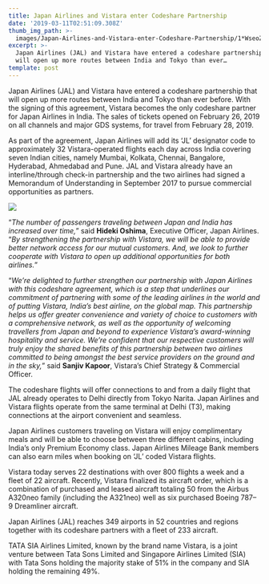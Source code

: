 ```yaml
---
title: Japan Airlines and Vistara enter Codeshare Partnership
date: '2019-03-11T02:51:09.308Z'
thumb_img_path: >-
  images/Japan-Airlines-and-Vistara-enter-Codeshare-Partnership/1*WseoZC3uglJL3-_WBmeWBw.jpeg
excerpt: >-
  Japan Airlines (JAL) and Vistara have entered a codeshare partnership that
  will open up more routes between India and Tokyo than ever…
template: post
---
```

Japan Airlines (JAL) and Vistara have entered a codeshare partnership that will open up more routes between India and Tokyo than ever before. With the signing of this agreement, Vistara becomes the only codeshare partner for Japan Airlines in India. The sales of tickets opened on February 26, 2019 on all channels and major GDS systems, for travel from February 28, 2019.

As part of the agreement, Japan Airlines will add its ‘JL’ designator code to approximately 32 Vistara-operated flights each day across India covering seven Indian cities, namely Mumbai, Kolkata, Chennai, Bangalore, Hyderabad, Ahmedabad and Pune. JAL and Vistara already have an interline/through check-in partnership and the two airlines had signed a Memorandum of Understanding in September 2017 to pursue commercial opportunities as partners.

![](/images/Japan-Airlines-and-Vistara-enter-Codeshare-Partnership/1*WseoZC3uglJL3-_WBmeWBw.jpeg)

“*The number of passengers traveling between Japan and India has increased over time,*” said **Hideki Oshima**, Executive Officer, Japan Airlines. “*By strengthening the partnership with Vistara, we will be able to provide better network access for our mutual customers. And, we look to further cooperate with Vistara to open up additional opportunities for both airlines.*”

“*We’re delighted to further strengthen our partnership with Japan Airlines with this codeshare agreement, which is a step that underlines our commitment of partnering with some of the leading airlines in the world and of putting Vistara, India’s best airline, on the global map. This partnership helps us offer greater convenience and variety of choice to customers with a comprehensive network, as well as the opportunity of welcoming travellers from Japan and beyond to experience Vistara’s award-winning hospitality and service. We’re confident that our respective customers will truly enjoy the shared benefits of this partnership between two airlines committed to being amongst the best service providers on the ground and in the sky,*” said **Sanjiv Kapoor**, Vistara’s Chief Strategy & Commercial Officer.

The codeshare flights will offer connections to and from a daily flight that JAL already operates to Delhi directly from Tokyo Narita. Japan Airlines and Vistara flights operate from the same terminal at Delhi (T3), making connections at the airport convenient and seamless.

Japan Airlines customers traveling on Vistara will enjoy complimentary meals and will be able to choose between three different cabins, including India’s only Premium Economy class. Japan Airlines Mileage Bank members can also earn miles when booking on ‘JL’ coded Vistara flights.

Vistara today serves 22 destinations with over 800 flights a week and a fleet of 22 aircraft. Recently, Vistara finalized its aircraft order, which is a combination of purchased and leased aircraft totaling 50 from the Airbus A320neo family (including the A321neo) well as six purchased Boeing 787–9 Dreamliner aircraft.

Japan Airlines (JAL) reaches 349 airports in 52 countries and regions together with its codeshare partners with a fleet of 233 aircraft.

TATA SIA Airlines Limited, known by the brand name Vistara, is a joint venture between Tata Sons Limited and Singapore Airlines Limited (SIA) with Tata Sons holding the majority stake of 51% in the company and SIA holding the remaining 49%.
